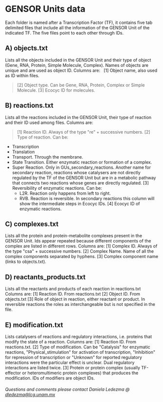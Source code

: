 
# GENSOR Units data

Each folder is named after a Transcription Factor (TF), it contains five tab delimited files that include all the information of the GENSOR Unit of the indicated TF. The five files point to each other through IDs.

## A) objects.txt
Lists all the objects included in the GENSOR Unit and their type of object (Gene, RNA, Protein, Simple Molecule, Complex). Names of objects are unique and are used as object ID. Columns are:
&nbsp; [1] Object name, also used as ID within files.
> [2] Object type. Can be Gene, RNA, Protein, Complex or Simple Molecule.
> [3] Ecocyc ID for molecules.

## B) reactions.txt
Lists all the reactions included in the GENSOR Unit, their type of reaction and their ID used among files. Columns are:
> [1] Reaction ID. Always of the type "re" + successive numbers.
> [2] Type of reaction. Can be:
 + Transcription
 + Translation
 + Transport. Through the membrane.
 + State Transition. Either enzymatic reaction or formation of a complex.
 + Super Reaction. Only in GUs_secondary_reactions. Another name for secondary reaction, reactions whose catalysers are not directly regulated by the TF of the GENSOR Unit but are in a metabolic pathway that connects two reactions whose genes are directly regulated. 
  [3] Reversibility of enzymatic reactions. Can be:
    + L2R. Reaction only happens from left to right.
    + RVB. Reaction is reversible.
     In secondary reactions this column will show the intermediate steps in Ecocyc IDs.
  [4] Ecocyc ID of enzymatic reactions.

## C) complexes.txt
Lists all the protein and protein-metabolite complexes present in the GENSOR Unit. Ids appear repeated because different components of the complex are listed in different rows. Columns are:
  [1] Complex ID. Always of the type "csa" + successive numbers.
  [2] Complex Name. Name of all the complex components separated by hyphens.
  [3] Complex component name (links to objects.txt).

## D) reactants_products.txt
Lists all the reactants and products of each reaction in reactions.txt Columns are:
  [1] Reaction ID. From reactions.txt
  [2] Object ID. From objects.txt
  [3] Role of object in reaction, either reactant or product. In reversible reactions the roles as interchangeable but is not specified in the file.

## E) modification.txt
Lists catalysers of reactions and regulatory interactions, i.e. proteins that modify the state of a reaction. Columns are:
  [1] Reaction ID. From reactions.txt.
  [2] Type of modification. Can be "Catalysis" for enzymatic reactions, "Physical_stimulation" for activation of transcription, "Inhibition" for repression of transcription or "Unknown" for reported regulatory interactions were the particular effect is unclear. Dual regulatory interactions are listed twice. 
  [3] Protein or protein complex (usually TF-effector or heteromultimeric protein complexes) that produces the modification. IDs of modifiers are object IDs.


###### Questions and comments please contact Daniela Ledezma @ dledezma@lcg.unam.mx 
